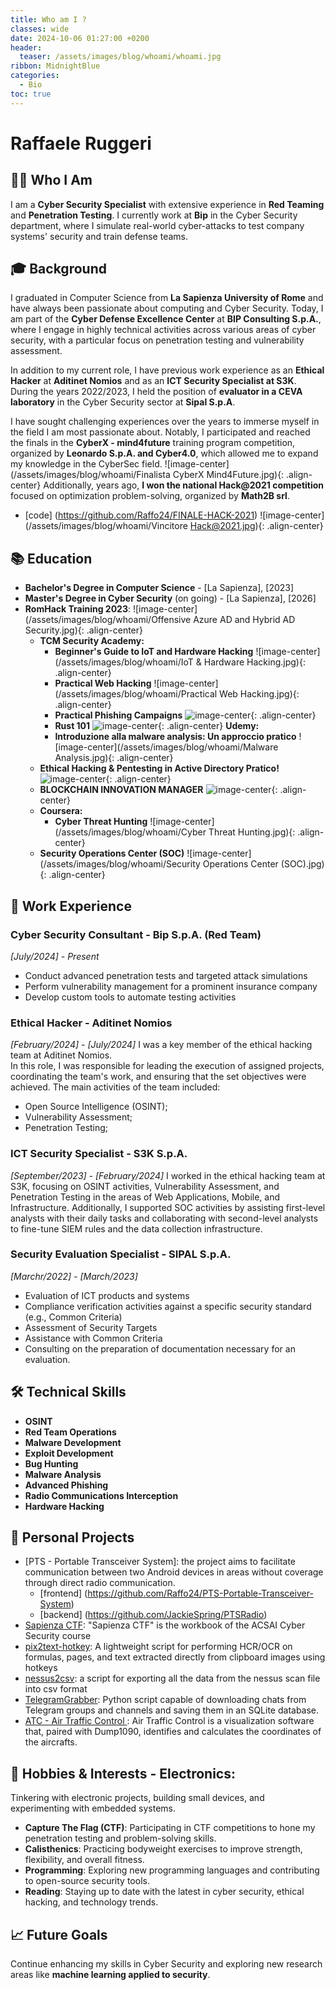 ```yaml
---
title: Who am I ?
classes: wide
date: 2024-10-06 01:27:00 +0200
header:
  teaser: /assets/images/blog/whoami/whoami.jpg
ribbon: MidnightBlue
categories:
  - Bio
toc: true
---
```


# Raffaele Ruggeri

## 👨‍💻 **Who I Am**

I am a **Cyber Security Specialist** with extensive experience in **Red Teaming** and **Penetration Testing**. I currently work at **Bip** in the Cyber Security department, where I simulate real-world cyber-attacks to test company systems' security and train defense teams.
## 🎓 **Background**

I graduated in Computer Science from **La Sapienza University of Rome** and have always been passionate about computing and Cyber Security. Today, I am part of the **Cyber Defense Excellence Center** at **BIP Consulting S.p.A.**, where I engage in highly technical activities across various areas of cyber security, with a particular focus on penetration testing and vulnerability assessment. 

In addition to my current role, I have previous work experience as an **Ethical Hacker** at **Aditinet Nomios** and as an **ICT Security Specialist at S3K**. During the years 2022/2023, I held the position of **evaluator in a CEVA laboratory** in the Cyber Security sector at **Sipal S.p.A**. 

I have sought challenging experiences over the years to immerse myself in the field I am most passionate about. Notably, I participated and reached the finals in the **CyberX - mind4future** training program competition, organized by **Leonardo S.p.A. and Cyber4.0**, which allowed me to expand my knowledge in the CyberSec field. 
  ![image-center](/assets/images/blog/whoami/Finalista CyberX Mind4Future.jpg){: .align-center}
Additionally, years ago, **I won the national Hack@2021 competition** focused on optimization problem-solving, organized by **Math2B srl**. 
- [code] (https://github.com/Raffo24/FINALE-HACK-2021)
  ![image-center](/assets/images/blog/whoami/Vincitore Hack@2021.jpg){: .align-center}
## 📚 **Education**

- **Bachelor's Degree in Computer Science** - [La Sapienza], [2023]
- **Master's Degree in Cyber Security** (on going) - [La Sapienza], [2026]
- **RomHack Training 2023**:
    ![image-center](/assets/images/blog/whoami/Offensive Azure AD and Hybrid AD Security.jpg){: .align-center}
	- **TCM Security Academy:**
		- **Beginner's Guide to IoT and Hardware Hacking**
    ![image-center](/assets/images/blog/whoami/IoT & Hardware Hacking.jpg){: .align-center}
		-   **Practical Web Hacking**
    ![image-center](/assets/images/blog/whoami/Practical Web Hacking.jpg){: .align-center}
		-  **Practical Phishing Campaigns**
    ![image-center](/assets/images/blog/whoami/Phishing.jpg){: .align-center}
		- **Rust 101**
	  ![image-center](/assets/images/blog/whoami/Rust.jpg){: .align-center}
	 **Udemy:**
		- **Introduzione alla malware analysis: Un approccio pratico**
    ![image-center](/assets/images/blog/whoami/Malware Analysis.jpg){: .align-center}
	 -   **Ethical Hacking & Pentesting in Active Directory Pratico!**
    ![image-center](/assets/images/blog/whoami/ActiveDirectory.jpg){: .align-center}
	 - **BLOCKCHAIN INNOVATION MANAGER**
    ![image-center](/assets/images/blog/whoami/Blockchain.jpg){: .align-center}
	- **Coursera:**
		- **Cyber Threat Hunting**
    ![image-center](/assets/images/blog/whoami/Cyber Threat Hunting.jpg){: .align-center}
	 - **Security Operations Center (SOC)**
    ![image-center](/assets/images/blog/whoami/Security Operations Center (SOC).jpg){: .align-center}
## 💼 **Work Experience**

### Cyber Security Consultant - **Bip S.p.A.** (Red Team)  
*[July/2024] - Present*
- Conduct advanced penetration tests and targeted attack simulations
- Perform vulnerability management for a prominent insurance company
- Develop custom tools to automate testing activities
### Ethical Hacker - **Aditinet Nomios**
*[February/2024] - [July/2024]*
I was a key member of the ethical hacking team at Aditinet Nomios.  
In this role, I was responsible for leading the execution of assigned projects, coordinating the team's work, and ensuring that the set objectives were achieved.
The main activities of the team included:  
- Open Source Intelligence (OSINT);  
- Vulnerability Assessment;  
- Penetration Testing;
### ICT Security Specialist - **S3K S.p.A.**
*[September/2023] - [February/2024]*
I worked in the ethical hacking team at S3K, focusing on OSINT activities, Vulnerability Assessment, and Penetration Testing in the areas of Web Applications, Mobile, and Infrastructure.
Additionally, I supported SOC activities by assisting first-level analysts with their daily tasks and collaborating with second-level analysts to fine-tune SIEM rules and the data collection infrastructure.
### Security Evaluation Specialist - **SIPAL S.p.A.**
*[Marchr/2022] - [March/2023]*
- Evaluation of ICT products and systems  
- Compliance verification activities against a specific security standard (e.g., Common Criteria)  
- Assessment of Security Targets  
- Assistance with Common Criteria  
- Consulting on the preparation of documentation necessary for an evaluation.  
## 🛠 **Technical Skills**

- **OSINT**
- **Red Team Operations**
- **Malware Development**
- **Exploit Development**
- **Bug Hunting**
- **Malware Analysis**
- **Advanced Phishing**
- **Radio Communications Interception**
- **Hardware Hacking**
## 🔬 **Personal Projects**

- [PTS - Portable Transceiver System]: the project aims to facilitate communication between two Android devices in areas without coverage through direct radio communication.
	- [frontend] (https://github.com/Raffo24/PTS-Portable-Transceiver-System)
	- [backend] (https://github.com/JackieSpring/PTSRadio)
- [Sapienza CTF](https://github.com/Raffo24/SapienzaCTF): "Sapienza CTF" is the workbook of the ACSAI Cyber Security course
- [pix2text-hotkey](https://github.com/Raffo24/pix2text-hotkey): A lightweight script for performing HCR/OCR on formulas, pages, and text extracted directly from clipboard images using hotkeys
- [nessus2csv](https://github.com/Raffo24/nessus2csv): a script for exporting all the data from the nessus scan file into csv format
- [TelegramGrabber](https://github.com/Raffo24/TelegramGrabber): Python script capable of downloading chats from Telegram groups and channels and saving them in an SQLite database.
- [ATC - Air Traffic Control ](https://github.com/Raffo24/AirTrafficControl): Air Traffic Control is a visualization software that, paired with Dump1090, identifies and calculates the coordinates of the aircrafts.
## 🎯 **Hobbies & Interests** - **Electronics**: 
Tinkering with electronic projects, building small devices, and experimenting with embedded systems. 
- **Capture The Flag (CTF)**: Participating in CTF competitions to hone my penetration testing and problem-solving skills. 
- **Calisthenics**: Practicing bodyweight exercises to improve strength, flexibility, and overall fitness.
- **Programming**: Exploring new programming languages and contributing to open-source security tools.
- **Reading**: Staying up to date with the latest in cyber security, ethical hacking, and technology trends.
## 📈 **Future Goals**

Continue enhancing my skills in Cyber Security and exploring new research areas like **machine learning applied to security**.
